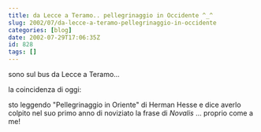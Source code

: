```yaml
---
title: da Lecce a Teramo.. pellegrinaggio in Occidente ^_^
slug: 2002/07/da-lecce-a-teramo-pellegrinaggio-in-occidente
categories: [blog]
date: 2002-07-29T17:06:35Z
id: 828
tags: []
---
```


sono sul bus da Lecce a Teramo...

la coincidenza di oggi:
  
sto leggendo "Pellegrinaggio in Oriente" di Herman Hesse e dice averlo colpito nel suo primo anno di noviziato la frase di _Novalis_ ... proprio come a me!